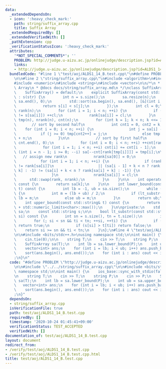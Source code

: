 ```yaml
---
data:
  _extendedDependsOn:
  - icon: ':heavy_check_mark:'
    path: string/suffix_array.cpp
    title: Suffix Array
  _extendedRequiredBy: []
  _extendedVerifiedWith: []
  _pathExtension: cpp
  _verificationStatusIcon: ':heavy_check_mark:'
  attributes:
    '*NOT_SPECIAL_COMMENTS*': ''
    PROBLEM: http://judge.u-aizu.ac.jp/onlinejudge/description.jsp?id=ALDS1_14_B
    links:
    - http://judge.u-aizu.ac.jp/onlinejudge/description.jsp?id=ALDS1_14_B
  bundledCode: "#line 1 \"test/aoj/ALDS1_14_B.test.cpp\"\n#define PROBLEM \"http://judge.u-aizu.ac.jp/onlinejudge/description.jsp?id=ALDS1_14_B\"\
    \n\n#line 2 \"string/suffix_array.cpp\"\n#include <algorithm>\n#include <limits>\n\
    #include <numeric>\n#include <string>\n#include <vector>\n\n/*\n * @brief Suffix\
    \ Array\n * @docs docs/string/suffix_array.md\n */\nclass SuffixArray {\npublic:\n\
    \    SuffixArray() = default;\n    explicit SuffixArray(const std::string& str)\
    \ : s(str) {\n        int n = s.size();\n        sa.resize(n);\n        std::iota(sa.begin(),\
    \ sa.end(), 0);\n        std::sort(sa.begin(), sa.end(), [&](int i, int j) {\n\
    \            return s[i] < s[j];\n        });\n        int cl = 0;\n        std::vector<int>\
    \ rank(n);\n        for (int i = 1; i < n; ++i) {\n            if (s[sa[i - 1]]\
    \ != s[sa[i]]) ++cl;\n            rank[sa[i]] = cl;\n        }\n        std::vector<int>\
    \ tmp(n), nrank(n), cnt(n);\n        for (int k = 1; k < n; k <<= 1) {\n     \
    \       // sort by second half\n            int cnt1 = 0, cnt2 = k;\n        \
    \    for (int i = 0; i < n; ++i) {\n                int j = sa[i] - k;\n     \
    \           if (j >= 0) tmp[cnt2++] = j;\n                else tmp[cnt1++] = j\
    \ + n;\n            }\n\n            // sort by first half\n            std::fill(cnt.begin(),\
    \ cnt.end(), 0);\n            for (int i = 0; i < n; ++i) ++cnt[rank[tmp[i]]];\n\
    \            for (int i = 1; i < n; ++i) cnt[i] += cnt[i - 1];\n            for\
    \ (int i = n - 1; i >= 0; --i) sa[--cnt[rank[tmp[i]]]] = tmp[i];\n\n         \
    \   // assign new rank\n            nrank[sa[0]] = 0;\n            cl = 0;\n \
    \           for (int i = 1; i < n; ++i) {\n                if (rank[sa[i - 1]]\
    \ != rank[sa[i]]\n                    || (sa[i - 1] + k < n ? rank[sa[i - 1] +\
    \ k] : -1) != (sa[i] + k < n ? rank[sa[i] + k] : -1)) {\n                    ++cl;\n\
    \                }\n                nrank[sa[i]] = cl;\n            }\n      \
    \      std::swap(rank, nrank);\n        }\n    }\n\n    int operator[](int k)\
    \ const {\n        return sa[k];\n    }\n\n    int lower_bound(const std::string&\
    \ t) const {\n        int lb = -1, ub = sa.size();\n        while (ub - lb > 1)\
    \ {\n            int m = (lb + ub) / 2;\n            if (lt_substr(t, sa[m]))\
    \ lb = m;\n            else ub = m;\n        }\n        return ub;\n    }\n\n\
    \    int upper_bound(const std::string& t) const {\n        return lower_bound(t\
    \ + std::numeric_limits<char>::max());\n    }\n\nprivate:\n    std::vector<int>\
    \ sa;\n    const std::string s;\n\n    bool lt_substr(const std::string& t, int\
    \ si) const {\n        int sn = s.size(), tn = t.size();\n        int ti = 0;\n\
    \        for (; si < sn && ti < tn; ++si, ++ti) {\n            if (s[si] < t[ti])\
    \ return true;\n            if (s[si] > t[ti]) return false;\n        }\n    \
    \    return si >= sn && ti < tn;\n    }\n};\n#line 4 \"test/aoj/ALDS1_14_B.test.cpp\"\
    \n\n#include <bits/stdc++.h>\nusing namespace std;\n\nint main() {\n    ios_base::sync_with_stdio(false);\n\
    \    cin.tie(0);\n\n    string T;\n    cin >> T;\n    string P;\n    cin >> P;\n\
    \    SuffixArray sa(T);\n    int lb = sa.lower_bound(P);\n    int ub = sa.upper_bound(P);\n\
    \    vector<int> ans;\n    for (int i = lb; i < ub; i++) ans.push_back(sa[i]);\n\
    \    sort(ans.begin(), ans.end());\n    for (int i : ans) cout << i << \"\\n\"\
    ;\n}\n"
  code: "#define PROBLEM \"http://judge.u-aizu.ac.jp/onlinejudge/description.jsp?id=ALDS1_14_B\"\
    \n\n#include \"../../string/suffix_array.cpp\"\n\n#include <bits/stdc++.h>\nusing\
    \ namespace std;\n\nint main() {\n    ios_base::sync_with_stdio(false);\n    cin.tie(0);\n\
    \n    string T;\n    cin >> T;\n    string P;\n    cin >> P;\n    SuffixArray\
    \ sa(T);\n    int lb = sa.lower_bound(P);\n    int ub = sa.upper_bound(P);\n \
    \   vector<int> ans;\n    for (int i = lb; i < ub; i++) ans.push_back(sa[i]);\n\
    \    sort(ans.begin(), ans.end());\n    for (int i : ans) cout << i << \"\\n\"\
    ;\n}"
  dependsOn:
  - string/suffix_array.cpp
  isVerificationFile: true
  path: test/aoj/ALDS1_14_B.test.cpp
  requiredBy: []
  timestamp: '2020-10-24 01:45:41+09:00'
  verificationStatus: TEST_ACCEPTED
  verifiedWith: []
documentation_of: test/aoj/ALDS1_14_B.test.cpp
layout: document
redirect_from:
- /verify/test/aoj/ALDS1_14_B.test.cpp
- /verify/test/aoj/ALDS1_14_B.test.cpp.html
title: test/aoj/ALDS1_14_B.test.cpp
---
```

